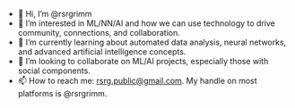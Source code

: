 - 👋 Hi, I’m @rsrgrimm
- 👀 I’m interested in ML/NN/AI and how we can use technology to drive community, connections, and collaboration.  
- 🌱 I’m currently learning about automated data analysis, neural networks, and advanced artificial intelligence concepts.
- 💞️ I’m looking to collaborate on ML/AI projects, especially those with social components. 
- 📫 How to reach me: rsrg.public@gmail.com. My handle on most platforms is @rsrgrimm.

<!---
rsrgrimm/rsrgrimm is a ✨ special ✨ repository because its `README.md` (this file) appears on your GitHub profile.
You can click the Preview link to take a look at your changes.
--->
